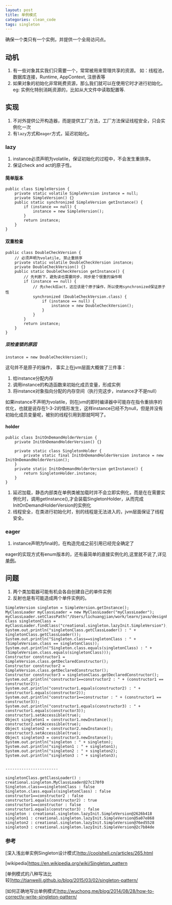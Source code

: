 ```yaml
---
layout: post
title: 单例模式
categories: clean_code
tags: singleton
---
```





确保一个类只有一个实例，并提供一个全局访问点。

## 动机

1. 有一些对象其实我们只需要一个，常常被用来管理共享的资源。 如：线程池，数据库连接，Runtime, AppContext, 注册表等
2. 如果对象的初始化非常耗费资源，那么我们就可以在使用它时才进行初始化。eg: 实例化特别消耗资源的，比如从大文件中读取配置等.

## 实现

1. 不对外提供公开构造器，而是提供工厂方法，工厂方法保证线程安全，只会实例化一次
2. 有`lazy`方式和`eager`方式，延迟初始化。

### lazy

1.  instance必须声明为volatile，保证初始化的过程中，不会发生重排序。
2.  保证check and act的原子性。

#### 简单版本 

    public class SimpleVersion {
        private static volatile SimpleVersion instance = null;
        private SimpleVersion() {}
        public static synchronized SimpleVersion getInstance() {
            if (instance == null) {
                instance = new SimpleVersion();
            }
            return instance;
        }
    }

#### 双重检查 

    public class DoubleCheckVersion {
        // 必须声明为volatile, 禁止重排序
        private static volatile DoubleCheckVersion instance;
        private DoubleCheckVersion() {}
        public static DoubleCheckVersion getInstance() {
            // 先判断下，避免读也需要同步，同步是个很重的操作啊
            if (instance == null) {
                // 先check后act，这应该是个原子操作，所以使用synchronized保证原子性
                synchronized (DoubleCheckVersion.class) {
                    if (instance == null) {
                        instance = new DoubleCheckVersion();
                    }
                }
            }
            return instance;
        }
    }

##### 双检查锁的原因

```
instance = new DoubleCheckVersion();
```

这句并不是原子的操作， 事实上在jvm层面大概做了三件事：

1.  给instance分配内存
2.  调用instance的构造函数来初始化成员变量，形成实例
3.  将instance对象指向分配的内存空间（执行完这步，instance才不是null）

如果instance不声明为volatile，则在jvm的即时编译器中可能存在指令重排序的优化，也就是说存在1-3-2的情形发生，这样instance已经不为null，但是并没有初始化成员变量呢，被别的线程引用到那就呵呵了。

#### holder

    public class InitOnDemandHolderVersion {
        private InitOnDemandHolderVersion() {}

        private static class SingletonHolder {
            private static final InitOnDemandHolderVersion instance = new InitOnDemandHolderVersion();
        }
        private static InitOnDemandHolderVersion getInstance() {
            return SingletonHolder.instance;
        }
    }

1.  延迟加载，静态内部类在单例类被加载时并不会立即实例化，而是在在需要实例化时，调用getInstance(),才会装载SingletonHolder，从而完成InitOnDemandHolderVersion的实例化
2.  线程安全，在类进行初始化时，别的线程是无法进入的，jvm层面保证了线程安全。

### eager

1.  instance声明为final的，在构造完成之前引用已经完全确定了

eager的实现方式有enum版本的，还有最简单的直接实例化的,这里就不说了,详见[单例](https://github.com/lcj1992/learn/tree/master/java/designPattern/src/main/java/creational/singleton)。

## 问题

1. 两个类加载器可能有机会各自创建自己的单件实例
2. 反射也是有可能造成两个单件实例的。

```
SimpleVersion singleton = SimpleVersion.getInstance();
MyClassLoader myClassLoader = new MyClassLoader("myClassLoader");
myClassLoader.setClassPath("/Users/lichuangjian/work/learn/java/designPattern/target/classes");
Class singletonClass = myClassLoader.findClass("creational.singleton.lazyInit.SimpleVersion");
System.out.println("singletonClass.getClassLoader() : " + singletonClass.getClassLoader());
System.out.println("Singleton.class==singletonClass : " + (SimpleVersion.class == singletonClass));
System.out.println("Singleton.class.equals(singletonClass) : " + (SimpleVersion.class.equals(singletonClass)));
Constructor constructor1 = SimpleVersion.class.getDeclaredConstructor();
Constructor constructor2 = SimpleVersion.class.getDeclaredConstructor();
Constructor constructor3 = singletonClass.getDeclaredConstructor();
System.out.println("constructor1==constructor2 : " + (constructor1 == constructor2));
System.out.println("constructor1.equals(constructor2) : " + constructor1.equals(constructor2));
System.out.println("constructor1==constructor : " + (constructor1 == constructor3));
System.out.println("constructor1.equals(constructor3) : " + constructor1.equals(constructor3));
constructor1.setAccessible(true);
Object singleton1 = constructor1.newInstance();
constructor2.setAccessible(true);
Object singleton2 = constructor2.newInstance();
constructor3.setAccessible(true);
Object singleton3 = constructor3.newInstance();
System.out.println("singleton : " + singleton);
System.out.println("singleton1 : " + singleton1);
System.out.println("singleton2 : " + singleton2);
System.out.println("singleton3 : " + singleton3);


-----------------------

singletonClass.getClassLoader() : creational.singleton.MyClassLoader@27c170f0
Singleton.class==singletonClass : false
Singleton.class.equals(singletonClass) : false
constructor1==constructor2 : false
constructor1.equals(constructor2) : true
constructor1==constructor : false
constructor1.equals(constructor3) : false
singleton : creational.singleton.lazyInit.SimpleVersion@2626b418
singleton1 : creational.singleton.lazyInit.SimpleVersion@5a07e868
singleton2 : creational.singleton.lazyInit.SimpleVersion@76ed5528
singleton3 : creational.singleton.lazyInit.SimpleVersion@2c7b84de

```

### 参考 

[深入浅出单实例Singleton设计模式]<http://coolshell.cn/articles/265.html>

[wikipedia]<https://en.wikipedia.org/wiki/Singleton_pattern>

[单例模式的八种写法比较]<http://tianweili.github.io/blog/2015/03/02/singleton-pattern/>

[如何正确地写出单例模式]<http://wuchong.me/blog/2014/08/28/how-to-correctly-write-singleton-pattern/>

